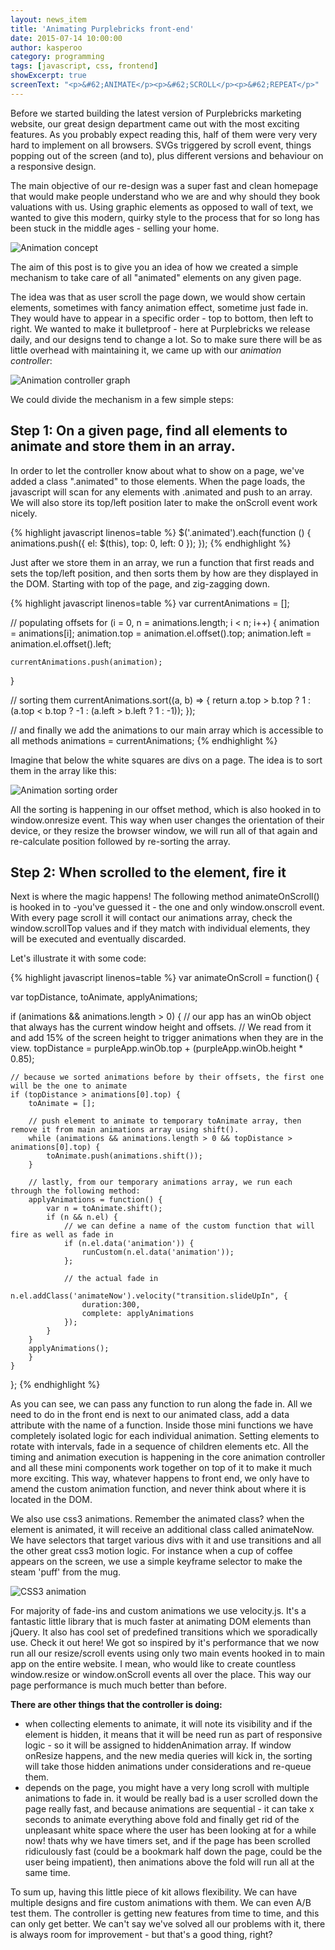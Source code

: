 ```yaml
---
layout: news_item
title: 'Animating Purplebricks front-end'
date: 2015-07-14 10:00:00
author: kasperoo
category: programming
tags: [javascript, css, frontend]
showExcerpt: true
screenText: "<p>&#62;ANIMATE</p><p>&#62;SCROLL</p><p>&#62;REPEAT</p>"
---
```


<!--
    showExcerpt: true
    postThumb: 'https://az713861.vo.msecnd.net/web-images/marketingWebsite/global/siteCore@1x-p8-2.png'
-->

Before we started building the latest version of Purplebricks marketing website, our great design department came out with the most exciting features. As you probably expect reading this, half of them were very very hard to implement on all browsers. <!--more--> SVGs triggered by scroll event, things popping out of the screen (and  to), plus different versions and behaviour on a responsive design.


The main objective of our re-design was a super fast and clean homepage that would make people understand who we are and why should they book valuations with us. Using graphic elements as opposed to wall of text, we wanted to give this modern, quirky style to the process that for so long has been stuck in the middle ages - selling your home. 

![Animation concept](/images/animating-purplebricks-frontend/concept.gif)

The aim of this post is to give you an idea of how we created a simple mechanism to take care of all "animated" elements on any given page.

The idea was that as user scroll the page down, we would show certain elements, sometimes with fancy animation effect, sometime just fade in. 
They would have to appear in a specific order - top to bottom, then left to right. We wanted to make it bulletproof - 
here at Purplebricks we release daily, and our designs tend to change a lot. So to make sure there will be as little overhead with maintaining it, we came up with our *animation controller*:

![Animation controller graph](/images/animating-purplebricks-frontend/controllerGraph.jpg)

We could divide the mechanism in a few simple steps:

## Step 1: On a given page, find all elements to animate and store them in an array.

In order to let the controller know about what to show on a page, we've added a class ".animated" to those elements. When the page loads, the javascript will scan for any elements with .animated and push to an array. We will also store its top/left position later to make the onScroll event work nicely.

{% highlight javascript linenos=table %}
$('.animated').each(function () {
    animations.push({
        el: $(this),
        top: 0,
        left: 0
    });
});
{% endhighlight %}

Just after we store them in an array, we run a function that first reads and sets the top/left position, and then sorts them by how are they displayed in the DOM. Starting with top of the page, and zig-zagging down.

{% highlight javascript linenos=table %}
var currentAnimations = [];

// populating offsets
for (i = 0, n = animations.length; i < n; i++) {
    animation = animations[i];
    animation.top = animation.el.offset().top;
    animation.left = animation.el.offset().left;

    currentAnimations.push(animation);
}

// sorting them
currentAnimations.sort((a, b) => {
      return a.top > b.top ? 1 : (a.top < b.top ? -1 : (a.left > b.left ? 1 : -1));
});

// and finally we add the animations to our main array which is accessible to all methods
animations = currentAnimations;
{% endhighlight %}

Imagine that below the white squares are divs on a page. The idea is to sort them in the array like this:

![Animation sorting order](/images/animating-purplebricks-frontend/array.jpg)

All the sorting is happening in our offset method, which is also hooked in to window.onresize event. This way when user changes the orientation of their device, or they resize the browser window, we will run all of that again and re-calculate position followed by re-sorting  the array.

## Step 2: When scrolled to the element, fire it

Next is where the magic happens! The following method animateOnScroll() is hooked in to -you've guessed it - the one and only window.onscroll event. With every page scroll it will contact our animations array, check the window.scrollTop values and if they match with individual elements, they will be executed and eventually discarded. 

Let's illustrate it with some code:

{% highlight javascript linenos=table %}
var animateOnScroll = function() {

var topDistance, toAnimate, applyAnimations;

if (animations && animations.length > 0) {
    // our app has an winOb object that always has the current window height and offsets. 
    // We read from it and add 15% of the screen height to trigger animations when they are in the view.
    topDistance = purpleApp.winOb.top + (purpleApp.winOb.height * 0.85);

    // because we sorted animations before by their offsets, the first one will be the one to animate
    if (topDistance > animations[0].top) {
        toAnimate = [];

        // push element to animate to temporary toAnimate array, then remove it from main animations array using shift().
        while (animations && animations.length > 0 && topDistance > animations[0].top) {
            toAnimate.push(animations.shift());
        }

        // lastly, from our temporary animations array, we run each through the following method:
        applyAnimations = function() {
            var n = toAnimate.shift();
            if (n && n.el) {
                // we can define a name of the custom function that will fire as well as fade in
                if (n.el.data('animation')) {
                    runCustom(n.el.data('animation'));
                };

                // the actual fade in
                n.el.addClass('animateNow').velocity("transition.slideUpIn", {
                    duration:300,
                    complete: applyAnimations
                });
            }
        }
        applyAnimations();
        }
    }
};
{% endhighlight %}

As you can see, we can pass any function to run along the fade in. All we need to do in the front end is next to our animated class, add a data attribute with the name of a function. Inside those mini functions we have completely isolated logic for each individual animation. Setting elements to rotate with intervals, fade in a sequence of children elements etc. All the timing and animation execution is happening in the core animation controller and all these mini components work together on top of it to make it much more exciting. This way, whatever happens to front end, we only have to amend the custom animation function, and never think about where it is located in the DOM.

We also use css3 animations. Remember the animated class? when the element is animated, it will receive an additional class called animateNow. We have selectors that target various divs with it and use transitions and all the other great css3 motion logic. For instance when a cup of coffee appears on the screen, we use a simple keyframe selector to make the steam 'puff' from the mug.

![CSS3 animation](/images/animating-purplebricks-frontend/mug.gif)

For majority of fade-ins and custom animations we use velocity.js. It's a fantastic little library that is much faster at animating DOM elements than jQuery. It also has cool set of predefined transitions which we sporadically use. Check it out here! We got so inspired by it's performance that we now run all our resize/scroll events using only two main events hooked in to main app on the entire website. I mean, who would like to create countless window.resize or window.onScroll events all over the place. This way our page performance is much much better than before.

**There are other things that the controller is doing:**

* when collecting elements to animate, it will note its visibility and if the element is hidden, it means that it will be need run as part of responsive logic - so it will be assigned to hiddenAnimation array. If window onResize happens, and the new media queries will kick in, the sorting will take those hidden animations under considerations and re-queue them.
* depends on the page, you might have a very long scroll with multiple animations to fade in. it would be really bad is a user scrolled down the page really fast, and because animations are sequential - it can take x seconds to animate everything above fold and finally get rid of the unpleasant white space where the user has been looking at for a while now! thats why we have timers set, and if the page has been scrolled ridiculously fast (could be a bookmark half down the page, could be the user being impatient), then animations above the fold will run all at the same time. 

To sum up, having this little piece of kit allows flexibility. We can have multiple designs and fire custom animations with them. We can even A/B test them. The controller is getting new features from time to time, and this can only get better. We can't say we've solved all our problems with it, there is always room for improvement - but that's a good thing, right?